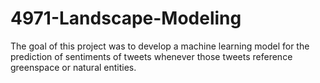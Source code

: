# 4971-Landscape-Modeling
The goal of this project was to develop a machine learning model for the prediction of sentiments of tweets whenever those tweets reference greenspace or natural entities. 
